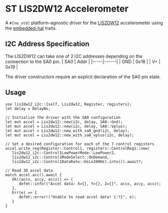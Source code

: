 # ST LIS2DW12 Accelerometer

A `#[no_std]` platform-agnostic driver for the
[LIS2DW12](https://www.st.com/resource/en/datasheet/lis2dw12.pdf)
accelerometer using the [embedded-hal](https://docs.rs/embedded-hal) traits.

## I2C Address Specification
The LIS2DW12 can take one of 2 I2C addresses depending on the connection to the SA0 pin.
| SA0 | Addr |
|-----|------|
| GND | 0x18 |
| V+  | 0x19 |

The driver constructors require an explicit declaration of the SA0 pin state.

## Usage

```rust,ignore
use lis2dw12_i2c::{self, Lis2dw12, Register, registers};
let delay = DelayNs;

// Initialize the driver with the SA0 configuration
let mut accel = Lis2dw12::new(i2c, delay, SA0::Gnd);
let mut accel = Lis2dw12::new(i2c, delay, SA0::Vplus);
let mut accel = Lis2dw12::new_with_sa0_gnd(i2c, delay);
let mut accel = Lis2dw12::new_with_sa0_vplus(i2c, delay);

// Set a desired configuration for each of the 7 control registers
accel.write_reg(Register::Control1, registers::ControlReg1::new(
   lis2dw12_i2c::Control1LowPowerMode::LowPower2,
   lis2dw12_i2c::Control1ModeSelect::OnDemand,
   lis2dw12_i2c::Control1DataRate::HiLo200Hz).into()).await?;

// Read 3D accel data
match accel.acc().await {
   Ok((accx, accy, accz)) => {
      defmt::info!("Accel data: X={}, Y={}, Z={}", accx, accy, accz);
   },
   Err(e) => {
      defmt::error!("Unable to read accel data! {:?}", e);
   }
}

```